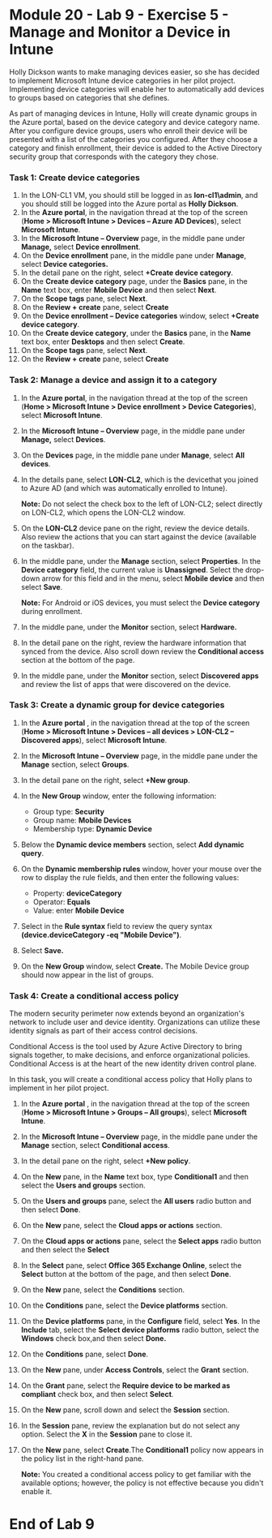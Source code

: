 # Module 20 - Lab 9 - Exercise 5 - Manage and Monitor a Device in Intune


Holly Dickson wants to make managing devices easier, so she has decided to implement Microsoft Intune device categories in her pilot project. Implementing device categories will enable her to automatically add devices to groups based on categories that she defines.

As part of managing devices in Intune, Holly will create dynamic groups in the Azure portal, based on the device category and device category name. After you configure device groups, users who enroll their device will be presented with a list of the categories you configured. After they choose a category and finish enrollment, their device is added to the Active Directory security group that corresponds with the category they chose.

### Task 1: Create device categories

1. In the LON-CL1 VM, you should still be logged in as **lon-cl1\admin**, and you should still be logged into the Azure portal as **Holly Dickson**.
2. In the **Azure portal**, in the navigation thread at the top of the screen (**Home > Microsoft Intune > Devices – Azure AD Devices**), select **Microsoft Intune**.
3. In the **Microsoft Intune – Overview** page, in the middle pane under **Manage,** select **Device enrollment**.
4. On the **Device enrollment** pane, in the middle pane under **Manage**, select **Device categories.**
5. In the detail pane on the right, select **+Create device category**.
6. On the **Create device category** page, under the **Basics** pane, in the **Name** text box, enter **Mobile Device** and then select **Next**.
7. On the **Scope tags** pane, select **Next**.
8. On the **Review + create** pane, select **Create**
9. On the **Device enrollment – Device categories** window, select **+Create device category**.
10. On the **Create device category**, under the **Basics** pane, in the **Name** text box, enter **Desktops** and then select **Create**.
11. On the **Scope tags** pane, select **Next**.
12. On the **Review + create** pane, select **Create**

### Task 2: Manage a device and assign it to a category

1. In the **Azure portal**, in the navigation thread at the top of the screen (**Home > Microsoft Intune > Device enrollment > Device Categories**), select **Microsoft Intune**.
2. In the **Microsoft Intune – Overview** page, in the middle pane under **Manage,** select **Devices**.
3. On the **Devices** page, in the middle pane under **Manage**, select **All devices**.
4. In the details pane, select **LON-CL2**, which is the devicethat you joined to Azure AD (and which was automatically enrolled to Intune).<br/>

    **Note:** Do not select the check box to the left of LON-CL2; select directly on LON-CL2, which opens the LON-CL2 window.
5. On the **LON-CL2** device pane on the right, review the device details. Also review the actions that you can start against the device (available on the taskbar).
6. In the middle pane, under the **Manage** section, select **Properties**. In the **Device category** field, the current value is **Unassigned**. Select the drop-down arrow for this field and in the menu, select **Mobile device** and then select **Save**.<br/>

    **Note:** For Android or iOS devices, you must select the **Device category** during enrollment.
7. In the middle pane, under the **Monitor** section, select **Hardware.**
8. In the detail pane on the right, review the hardware information that synced from the device. Also scroll down review the **Conditional access** section at the bottom of the page.
9. In the middle pane, under the **Monitor** section, select **Discovered apps** and review the list of apps that were discovered on the device.

### Task 3: Create a dynamic group for device categories

1. In the **Azure portal** , in the navigation thread at the top of the screen (**Home > Microsoft Intune > Devices – all devices > LON-CL2 – Discovered apps**), select **Microsoft Intune**.
2. In the **Microsoft Intune – Overview** page, in the middle pane under the **Manage** section, select **Groups**.
3. In the detail pane on the right, select **+New group**.
4. In the **New Group** window, enter the following information:

    - Group type: **Security**
    - Group name: **Mobile Devices**
    - Membership type: **Dynamic Device**

5. Below the **Dynamic device members** section, select **Add dynamic query**.
6. On the **Dynamic membership rules** window, hover your mouse over the row to display the rule fields, and then enter the following values:

    - Property:   **deviceCategory**
    - Operator: **Equals**
    - Value: enter **Mobile Device**

7. Select in the **Rule syntax** field to review the query syntax **(device.deviceCategory -eq "Mobile Device")**.
8. Select **Save.**
9. On the **New Group** window, select **Create.** The Mobile Device group should now appear in the list of groups.

### Task 4: Create a conditional access policy
The modern security perimeter now extends beyond an organization's network to include user and device identity. Organizations can utilize these identity signals as part of their access control decisions.

Conditional Access is the tool used by Azure Active Directory to bring signals together, to make decisions, and enforce organizational policies. Conditional Access is at the heart of the new identity driven control plane.

In this task, you will create a conditional access policy that Holly plans to implement in her pilot project. 

1. In the **Azure portal** , in the navigation thread at the top of the screen (**Home > Microsoft Intune > Groups – All groups**), select **Microsoft Intune**.
2. In the **Microsoft Intune – Overview** page, in the middle pane under the **Manage** section, select **Conditional access**.
3. In the detail pane on the right, select **+New policy**.
4. On the **New** pane, in the **Name** text box, type **Conditional1** and then select the **Users and groups** section.
5. On the **Users and groups** pane, select the **All users** radio button and then select **Done**.
6. On the **New** pane, select the **Cloud apps or actions** section.
7. On the **Cloud apps or actions** pane, select the **Select apps** radio button and then select the **Select**
8. In the **Select** pane, select **Office 365 Exchange Online**, select the **Select** button at the bottom of the page, and then select **Done**.
9. On the **New** pane, select the **Conditions** section.
10. On the **Conditions** pane, select the **Device platforms** section.
11. On the **Device platforms** pane, in the **Configure** field, select **Yes**. In the **Include** tab, select the **Select device platforms** radio button, select the **Windows** check box,and then select **Done.**
12. On the **Conditions** pane, select **Done**.
13. On the **New** pane, under **Access Controls**, select the **Grant** section.
14.  On the **Grant** pane, select the **Require device to be marked as compliant** check box, and then select **Select**.
15. On the **New** pane, scroll down and select the **Session** section.
16. In the **Session** pane, review the explanation but do not select any option. Select the **X** in the **Session** pane to close it.
17. On the **New** pane, select **Create**.The **Conditional1** policy now appears in the policy list in the right-hand pane.<br/>

    **Note:** You created a conditional access policy to get familiar with the available options; however, the policy is not effective because you didn&#39;t enable it.



# End of Lab 9
